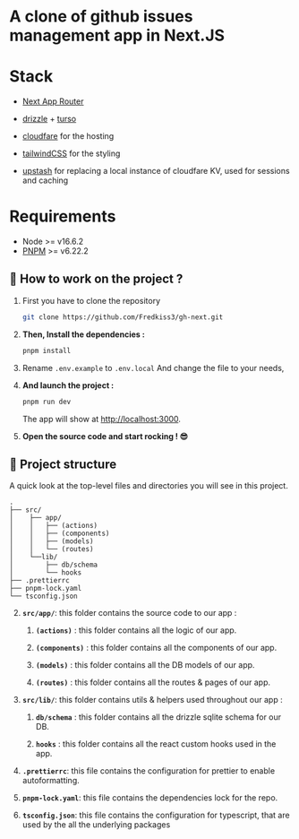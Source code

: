 # A clone of github issues management app in Next.JS

# Stack

- [Next App Router](https://nextjs.org/docs/app)
- [drizzle](https://orm.drizzle.team/) + [turso](https://turso.tech/)
- [cloudfare](https://cloudfare.com) for the hosting
- [tailwindCSS](https://tailwindcss.com/) for the styling

- [upstash](https://upstash.com/) for replacing a local instance of cloudfare KV, used for sessions and caching

# Requirements

- Node >= v16.6.2
- [PNPM](https://pnpm.io/installation) >= v6.22.2

## 🚀 How to work on the project ?

1. First you have to clone the repository

   ```bash
   git clone https://github.com/Fredkiss3/gh-next.git
   ```

2. **Then, Install the dependencies :**

   ```bash
   pnpm install
   ```

3. Rename `.env.example` to `.env.local` And change the file to your needs,

4. **And launch the project :**

   ```bash
   pnpm run dev
   ```

   The app will show at [http://localhost:3000](http://localhost:3000).

5. **Open the source code and start rocking ! 😎**

## 🧐 Project structure

A quick look at the top-level files and directories you will see in this project.

    .
    ├── src/
    │    ├── app/
    │    │   ├── (actions)
    │    │   ├── (components)
    │    │   ├── (models)
    │    │   └── (routes)
    │    └──lib/
    │        ├── db/schema
    │        └── hooks
    ├── .prettierrc
    ├── pnpm-lock.yaml
    └── tsconfig.json

2. **`src/app/`**: this folder contains the source code to our app :

   1. **`(actions)`** : this folder contains all the logic of our app.

   2. **`(components)`** : this folder contains all the components of our app.

   3. **`(models)`** : this folder contains all the DB models of our app.

   4. **`(routes)`** : this folder contains all the routes & pages of our app.

3. **`src/lib/`**: this folder contains utils & helpers used throughout our app :

   1. **`db/schema`** : this folder contains all the drizzle sqlite schema for our DB.

   2. **`hooks`** : this folder contains all the react custom hooks used in the app.

4. **`.prettierrc`**: this file contains the configuration for prettier to enable autoformatting.

5. **`pnpm-lock.yaml`**: this file contains the dependencies lock for the repo.

6. **`tsconfig.json`**: this file contains the configuration for typescript, that are used by the all the underlying packages
